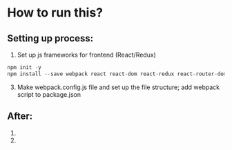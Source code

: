 # How to run this?






## Setting up process: 
1. Set up js frameworks for frontend (React/Redux)
```js 
npm init -y 
npm install --save webpack react react-dom react-redux react-router-dom redux redux-logger redux-thunk babel-core babel-loader babel-preset-react babel-preset-es2015 
```
3. Make webpack.config.js file and set up the file structure; add webpack script to package.json

## After: 
1. 
2. 